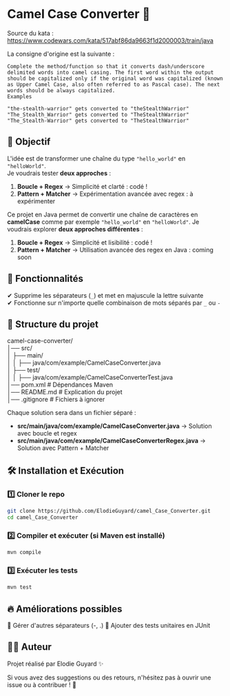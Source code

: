 # Camel Case Converter 🐪  

Source du kata : https://www.codewars.com/kata/517abf86da9663f1d2000003/train/java

La consigne d'origine est la suivante : 
```
Complete the method/function so that it converts dash/underscore delimited words into camel casing. The first word within the output should be capitalized only if the original word was capitalized (known as Upper Camel Case, also often referred to as Pascal case). The next words should be always capitalized.
Examples

"the-stealth-warrior" gets converted to "theStealthWarrior"
"The_Stealth_Warrior" gets converted to "TheStealthWarrior"
"The_Stealth-Warrior" gets converted to "TheStealthWarrior"
```

## 📌 Objectif
L'idée est de transformer une chaîne du type `"hello_world"` en `"helloWorld"`.  
Je voudrais tester **deux approches** :
1. **Boucle + Regex** → Simplicité et clarté : codé !
2. **Pattern + Matcher** → Expérimentation avancée avec regex : à expérimenter

Ce projet en Java permet de convertir une chaîne de caractères en **camelCase** comme par exemple `"hello_world"` en `"helloWorld"`. 
Je voudrais explorer **deux approches différentes** :  
1. **Boucle + Regex** → Simplicité et lisibilité  : codé !
2. **Pattern + Matcher** → Utilisation avancée des regex en Java : coming soon

## 🚀 Fonctionnalités  
✔ Supprime les séparateurs (`_`) et met en majuscule la lettre suivante  
✔ Fonctionne sur n'importe quelle combinaison de mots séparés par `_` ou `-`

## 📂 Structure du projet

camel-case-converter/  
│── src/  
│ ├── main/  
│ │ ├── java/com/example/CamelCaseConverter.java  
│ ├── test/  
│ │ ├── java/com/example/CamelCaseConverterTest.java  
│── pom.xml # Dépendances Maven  
│── README.md # Explication du projet  
│── .gitignore # Fichiers à ignorer  

Chaque solution sera dans un fichier séparé :
- **src/main/java/com/example/CamelCaseConverter.java** → Solution avec boucle et regex  
- **src/main/java/com/example/CamelCaseConverterRegex.java** → Solution avec Pattern + Matcher  

## 🛠️ Installation et Exécution  

### **1️⃣ Cloner le repo**
```sh
git clone https://github.com/ElodieGuyard/camel_Case_Converter.git
cd camel_Case_Converter
```
### **2️⃣ Compiler et exécuter (si Maven est installé)**
```sh
mvn compile
```
### **3️⃣ Exécuter les tests**
```sh
mvn test
```

## 🔥 Améliorations possibles

🔹 Gérer d'autres séparateurs (-, .)
🔹 Ajouter des tests unitaires en JUnit

## 👩‍💻 Auteur

Projet réalisé par Elodie Guyard ✨

Si vous avez des suggestions ou des retours, n'hésitez pas à ouvrir une issue ou à contribuer ! 🚀
